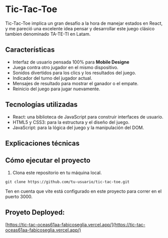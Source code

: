 # Tic-Tac-Toe

Tic-Tac-Toe implica un gran desafío a la hora de manejar estados en React, y me pareció una excelente idea pensar y desarrollar este juego clásico tambien denominado TA-TE-TI en Latam.

## Características

- Interfaz de usuario pensada 100% para **Mobile Designe**
- Juega contra otro jugador en el mismo dispositivo.
- Sonidos divertidos para los clics y los resultados del juego.
- Indicador del turno del jugador actual.
- Mensajes de resultado para mostrar el ganador o el empate.
- Reinicio del juego para jugar nuevamente.

## Tecnologías utilizadas

- React: una biblioteca de JavaScript para construir interfaces de usuario.
- HTML5 y CSS3: para la estructura y el diseño del juego.
- JavaScript: para la lógica del juego y la manipulación del DOM.

## Explicaciones técnicas




## Cómo ejecutar el proyecto

1. Clona este repositorio en tu máquina local.

```shell
git clone https://github.com/tu-usuario/tic-tac-toe.git
```
Ten en cuenta que vite está configurado en este proyecto para correr en el puerto 3000.


## Proyeto Deployed:


[https://tic-tac-oceas61aa-fabicoseglia.vercel.app/](https://tic-tac-oceas61aa-fabicoseglia.vercel.app/)
